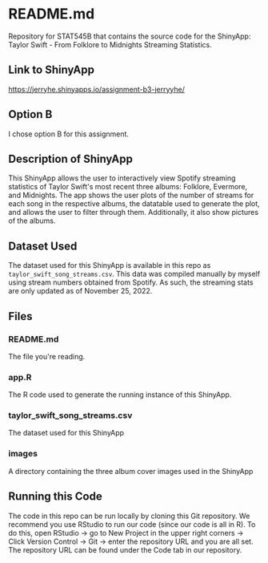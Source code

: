 # README.md

Repository for STAT545B that contains the source code for the ShinyApp: Taylor Swift - From Folklore to Midnights Streaming Statistics. 

## Link to ShinyApp
https://jerryhe.shinyapps.io/assignment-b3-jerryyhe/

## Option B
I chose option B for this assignment. 

## Description of ShinyApp
This ShinyApp allows the user to interactively view Spotify streaming statistics of Taylor Swift's most recent three albums: Folklore, Evermore, and Midnights. The app shows the user plots of the number of streams for each song in the respective albums, the datatable used to generate the plot, and allows the user to filter through them. Additionally, it also show pictures of the albums. 

## Dataset Used
The dataset used for this ShinyApp is available in this repo as `taylor_swift_song_streams.csv`. This data was compiled manually by myself using stream numbers obtained from Spotify. As such, the streaming stats are only updated as of November 25, 2022. 

## Files
### README.md
The file you're reading. 

### app.R
The R code used to generate the running instance of this ShinyApp. 

### taylor_swift_song_streams.csv
The dataset used for this ShinyApp

### images
A directory containing the three album cover images used in the ShinyApp

## Running this Code
The code in this repo can be run locally by cloning this Git repository. We recommend you use RStudio to run our code (since our code is all in R). To do this, open RStudio -> go to New Project in the upper right corners -> Click Version Control -> Git -> enter the repository URL and you are all set. The repository URL can be found under the Code tab in our repository.
